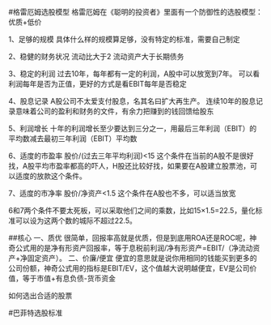 #格雷厄姆选股模型
格雷厄姆在《聪明的投资者》里面有一个防御性的选股模型：
优质+低价

1、足够的规模
具体什么样的规模算足够，没有特定的标准，需要自己制定

2、稳健的财务状况
流动比大于2
流动资产大于长期债务

3、稳定的利润
过去10年，每年都有一定的利润，A股中可以放宽到7年。
可以看利润每年是否为正值，更好的方式是看EBIT每年是否稳定

4、股息记录
A股公司不太爱支付股息，名其名曰扩大再生产。
连续10年的股息记录意味着公司的盈利和财务的文件，有余力把赚到的钱回馈给股东

5、利润增长
十年的利润增长至少要达到三分之一，用最后三年利润（EBIT）的平均数减去最初三年利润（EBIT）平均数

6、适度的市盈率
股价/(过去三年平均利润)<15
这个条件在当前的A股不是很好找，A股平均市盈率都高的吓人，H股还比较好找，如果要在A股建立股票池，可以适度的放款这个条件。

7、适度的市净率
股价/净资产<1.5
这个条件在A股也不多，可以适当放宽

6和7两个条件不要太死板，可以采取他们之间的乘数，比如15×1.5=22.5，量化标准可以设为这两个数的城际不超过22.5。

##核心
一、质优
很简单，回报率高就是优质，但是到底用ROA还是ROC呢，神奇公式用的是净有形资产回报率，等于息税前利润/净有形资产=EBIT/（净流动资产+净固定资产）。
二、价廉/便宜
便宜的意思就是说你用相同的钱能买到更多的公司份额，神奇公式用的指标是EBIT/EV，这个值越大说明越便宜，EV是公司价值，等于市值+有息负债-货币资金

如何选出合适的股票

#巴菲特选股标准
